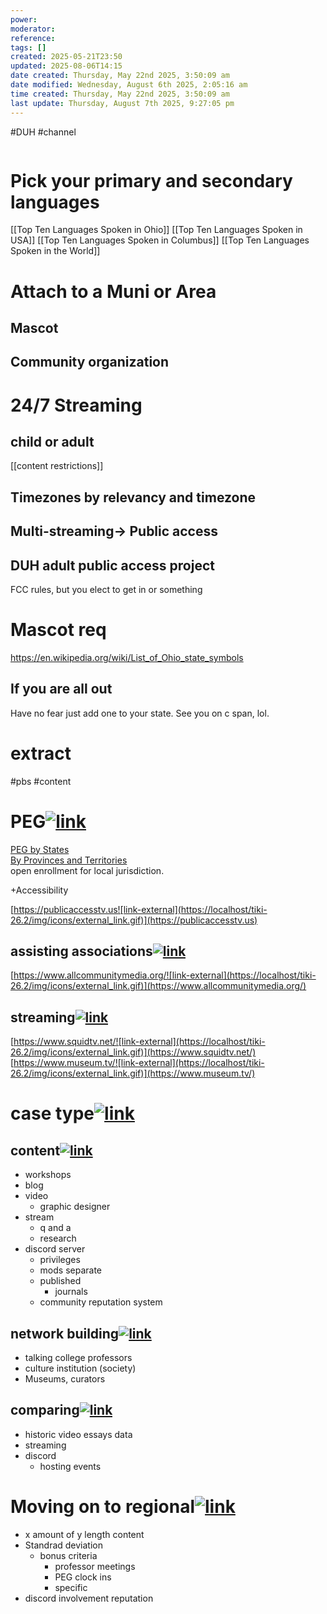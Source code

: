 ```yaml
---
power: 
moderator: 
reference: 
tags: []
created: 2025-05-21T23:50
updated: 2025-08-06T14:15
date created: Thursday, May 22nd 2025, 3:50:09 am
date modified: Wednesday, August 6th 2025, 2:05:16 am
time created: Thursday, May 22nd 2025, 3:50:09 am
last update: Thursday, August 7th 2025, 9:27:05 pm
---
```

#DUH #channel

```table-of-contents
```

# Pick your primary and secondary languages
[[Top Ten Languages Spoken in Ohio]]
[[Top Ten Languages Spoken in USA]]
[[Top Ten Languages Spoken in Columbus]]
[[Top Ten Languages Spoken in the World]]


# Attach to a Muni or Area

## Mascot
## Community organization

# 24/7 Streaming
## child or adult
[[content restrictions]]
## Timezones by relevancy and timezone

## Multi-streaming-> Public access

## DUH adult public access project
FCC rules, but you elect to get in or something


# Mascot req
https://en.wikipedia.org/wiki/List_of_Ohio_state_symbols
## If you are all out
Have no fear just add one to your state.  See you on c span, lol. 

# extract
#pbs #content 
# PEG[![link](https://localhost/tiki-26.2/img/icons/link.png)](https://localhost/tiki-26.2/tiki-index.php?page=locally-syndicated#PEG)

[PEG by States](https://localhost/tiki-26.2/tiki-index.php?page=PEG-by-States "PEG by States")  
[By Provinces and Territories](https://localhost/tiki-26.2/tiki-editpage.php?page=By+Provinces+and+Territories)  
open enrollment for local jurisdiction.

+Accessibility

[https://publicaccesstv.us![link-external](https://localhost/tiki-26.2/img/icons/external_link.gif)](https://publicaccesstv.us)

## assisting associations[![link](https://localhost/tiki-26.2/img/icons/link.png)](https://localhost/tiki-26.2/tiki-index.php?page=locally-syndicated#assisting_associations)

[https://www.allcommunitymedia.org/![link-external](https://localhost/tiki-26.2/img/icons/external_link.gif)](https://www.allcommunitymedia.org/)

## streaming[![link](https://localhost/tiki-26.2/img/icons/link.png)](https://localhost/tiki-26.2/tiki-index.php?page=locally-syndicated#streaming)

[https://www.squidtv.net/![link-external](https://localhost/tiki-26.2/img/icons/external_link.gif)](https://www.squidtv.net/)  
[https://www.museum.tv/![link-external](https://localhost/tiki-26.2/img/icons/external_link.gif)](https://www.museum.tv/)

# case type[![link](https://localhost/tiki-26.2/img/icons/link.png)](https://localhost/tiki-26.2/tiki-index.php?page=locally-syndicated#case_type)

## content[![link](https://localhost/tiki-26.2/img/icons/link.png)](https://localhost/tiki-26.2/tiki-index.php?page=locally-syndicated#content)

- workshops
- blog
- video
    - graphic designer
- stream
    - q and a
    - research
- discord server
    - privileges
    - mods separate
    - published
        - journals
    - community reputation system

  
  
  

## network building[![link](https://localhost/tiki-26.2/img/icons/link.png)](https://localhost/tiki-26.2/tiki-index.php?page=locally-syndicated#network_building)

- talking college professors
- culture institution (society)
- Museums, curators

## comparing[![link](https://localhost/tiki-26.2/img/icons/link.png)](https://localhost/tiki-26.2/tiki-index.php?page=locally-syndicated#comparing)

- historic video essays data
- streaming
- discord
    - hosting events

# Moving on to regional[![link](https://localhost/tiki-26.2/img/icons/link.png)](https://localhost/tiki-26.2/tiki-index.php?page=locally-syndicated#Moving_on_to_regional)

- x amount of y length content
- Standrad deviation
    - bonus criteria
        - professor meetings
        - PEG clock ins
        - specific
- discord involvement reputation